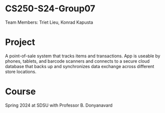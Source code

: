 # CS250-S24-Group07
Team Members: Triet Lieu, Konrad Kapusta

# Project
A point-of-sale system that tracks items and transactions. App is useable by phones, tablets, and barcode scanners and connects to a secure cloud database that backs up and synchronizes data exchange across different store locations.

# Course
Spring 2024 at SDSU with Professor B. Donyanavard

